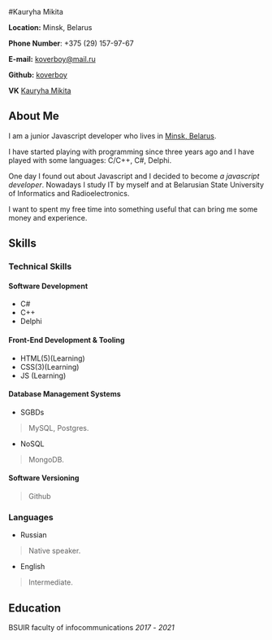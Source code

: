 #Kauryha Mikita

**Location:** Minsk, Belarus

**Phone Number**: +375 (29) 157-97-67

**E-mail:** koverboy@mail.ru

**Github:** [koverboy](https://github.com/koverboy)

**VK** [Kauryha Mikita](https://vk.com/id170671315)

## About Me

I am a junior Javascript developer who lives in [Minsk, Belarus](https://en.wikipedia.org/wiki/Minsk).

I have started playing with programming since three years ago and I have played with some languages: C/C++, C#, Delphi.

One day I found out about Javascript and I decided to become *a javascript developer*. Nowadays I study IT by myself and at  Belarusian State University of Informatics and Radioelectronics.

I want  to spent my free time into something useful that can bring me some money and experience.

## Skills

### Technical Skills

#### Software Development

- C# 
- C++
- Delphi

#### Front-End Development & Tooling

- HTML(5)(Learning)
- CSS(3)(Learning)
- JS (Learning)

#### Database Management Systems

- SGBDs

> MySQL, Postgres.

- NoSQL

> MongoDB.

#### Software Versioning

> Github

### Languages

- Russian

> Native speaker.

- English

> Intermediate.

## Education

BSUIR faculty of infocommunications
*2017* - *2021*